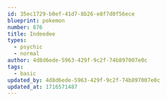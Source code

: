 ```yaml
---
id: 35ec1729-b0ef-41d7-8b26-e8f7d0f56ece
blueprint: pokemon
number: 876
title: Indeedee
types:
  - psychic
  - normal
author: 4d8d6ede-5963-429f-9c2f-74b897007e0c
tags:
  - basic
updated_by: 4d8d6ede-5963-429f-9c2f-74b897007e0c
updated_at: 1716571487
---
```


